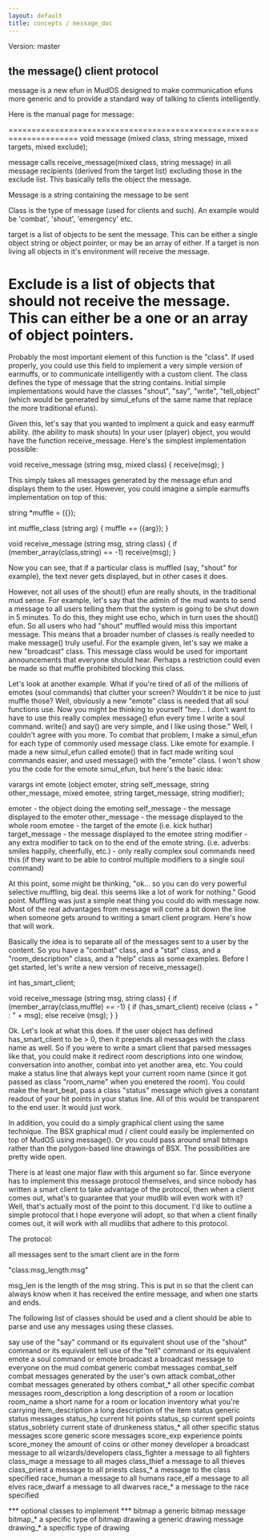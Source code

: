 ```yaml
---
layout: default
title: concepts / message_doc
---
```


Version: master


the message() client protocol
-----------------------------

message is a new efun in MudOS designed to make communication efuns more 
generic and to provide a standard way of talking to clients intelligently.

Here is the manual page for message:

=====================================================================
void message (mixed class, string message, mixed targets, mixed exclude);

message calls receive_message(mixed class, string message) in all message
recipients (derived from the target list) excluding those in the exclude list.
This basically tells the object the message.

Message is a string containing the message to be sent

Class is the type of message (used for clients and such). An example
would be 'combat', 'shout', 'emergency' etc.

target is a list of objects to be sent the message. This can be either a 
single object string or object pointer, or may be an array of either.
If a target is non living all objects in it's environment will receive
the message.

Exclude is a list of objects that should not receive the message. This
can either be a one or an array of object pointers.
======================================================================


Probably the most important element of this function is the "class".
If used properly, you could use this field to implement a very simple
version of earmuffs, or to communicate intelligently with a custom
client.  The class defines the type of message that the string
contains.  Initial simple implementations would have the classes
"shout", "say", "write", "tell_object" (which would be generated by
simul_efuns of the same name that replace the more traditional efuns).

Given this, let's say that you wanted to implment a quick and easy
earmuff ability. (the ability to mask shouts) In your user (player)
object, you would have the function receive_message.  Here's the
simplest implementation possible:

void receive_message (string msg, mixed class)
{
	receive(msg);
}

This simply takes all messages generated by the message efun and
displays them to the user.  However, you could imagine a simple
earmuffs implementation on top of this:

string *muffle = ({});

int muffle_class (string arg)
{
	muffle += ({arg});
}

void receive_message (string msg, string class)
{
	if (member_array(class,string) == -1)
		receive(msg);
}

Now you can see, that if a particular class is muffled (say, "shout"
for example), the text never gets displayed, but in other cases it
does.

However, not all uses of the shout() efun are really shouts, in the
traditional mud sense.  For example, let's say that the admin of the
mud wants to send a message to all users telling them that the system
is going to be shut down in 5 minutes.  To do this, they might use
echo, which in turn uses the shout() efun.  So all users who had
"shout" muffled would miss this important message. This means that a
broader number of classes is really needed to make message() truly
useful.  For the example given, let's say we make a new "broadcast"
class.  This message class would be used for important announcements
that everyone should hear.  Perhaps a restriction could even be made
so that muffle prohibited blocking this class.

Let's look at another example.  What if you're tired of all of the
millions of emotes (soul commands) that clutter your screen?  Wouldn't
it be nice to just muffle those?  Well, obviously a new "emote" class
is needed that all soul functions use.  Now you might be thinking to
yourself "hey... I don't want to have to use this really complex
message() efun every time I write a soul command.  write() and say()
are very simple, and I like using those."  Well, I couldn't agree with
you more.  To combat that problem, I make a simul_efun for each type
of commonly used message class. Like emote for example.  I made a new
simul_efun called emote() that in fact made writing soul commands
easier, and used message() with the "emote" class.  I won't show you
the code for the emote simul_efun, but here's the basic idea:

varargs int emote (object emoter, string self_message, string
	other_message, mixed emotee, string target_message, string modifier);

emoter - the object doing the emoting
self_message - the message displayed to the emoter
other_message - the message displayed to the whole room
emotee - the target of the emote (i.e. kick huthar)
target_message - the message displayed to the emotee
string modifier - any extra modifier to tack on to the end of the
	emote string. (i.e. adverbs: smiles happily, cheerfully, etc.) - only
	really complex soul commands need this (if they want to be able to
	control multiple modifiers to a single soul command)

At this point, some might be thinking, "ok... so you can do very
powerful selective muffling, big deal.  this seems like a lot of work
for nothing."  Good point.  Muffling was just a simple neat thing you
could do with message now.  Most of the real advantages from message
will come a bit down the line when someone gets around to writing a
smart client program.  Here's how that will work.

Basically the idea is to separate all of the messages sent to a user
by the content.  So you have a "combat" class, and a "stat" class, and
a "room_description" class, and a "help" class as some examples.
Before I get started, let's write a new version of receive_message().

int has_smart_client;

void receive_message (string msg, string class)
{
	if (member_array(class,muffle) == -1) {
		if (has_smart_client) 
			receive (class + " : " + msg);
		else
			receive (msg);
	}
}


Ok. Let's look at what this does.  If the user object has defined
has_smart_client to be > 0, then it prepends all messages with the
class name as well.  So if you were to write a smart client that
parsed messages like that, you could make it redirect room
descriptions into one window, conversation into another, combat into
yet another area, etc.  You could make a status line that always kept
your current room name (since it got passed as class "room_name" when
you enetered the room).  You could make the heart_beat, pass a class
"status" message which gives a constant readout of your hit points in
your status line.  All of this would be transparent to the end user.
It would just work.

In addition, you could do a simply graphical client using the same
technique.  The BSX graphical mud / client could easily be implemented
on top of MudOS using message().  Or you could pass around small
bitmaps rather than the polygon-based line drawings of BSX.  The
possibilities are pretty wide open.

There is at least one major flaw with this argument so far.  Since
everyone has to implement this message protocol themselves, and since
nobody has written a smart client to take advantage of the protocol,
then when a client comes out, what's to guarantee that your mudlib
will even work with it?  Well, that's actually most of the point to
this document.  I'd like to outline a simple protocol that I hope
everyone will adopt, so that when a client finally comes out, it will
work with all mudlibs that adhere to this protocol.


The protocol:

all messages sent to the smart client are in the form

"class:msg_length:msg"

msg_len is the length of the msg string.  This is put in so that the
client can always know when it has received the entire message, and
when one starts and ends.

The following list of classes should be used and a client should be
able to parse and use any messages using these classes.

say			use of the "say" command or its equivalent
shout			use of the "shout" command or its equivalent
tell			use of the "tell" command or its equivalent
emote			a soul command or emote
broadcast		a broadcast message to everyone on the mud
combat			generic combat messages
combat_self		combat messages generated by the user's own attack
combat_other		combat messages generated by others
combat_*		all other specific combat messages
room_description	a long description of a room or location
room_name		a short name for a room or location
inventory		what you're carrying
item_description	a long description of the item
status			generic status messages
status_hp		current hit points
status_sp		current spell points
status_sobriety		current state of drunkeness
status_*		all other specific status messages
score			generic score messages
score_exp		experience points
score_money		the amount of coins or other money
developer		a broadcast message to all wizards/developers
class_fighter		a message to all fighters
class_mage		a message to all mages
class_thief		a message to all thieves
class_priest		a message to all priests
class_*			a message to the class specified
race_human		a message to all humans
race_elf		a message to all elves
race_dwarf		a message to all dwarves
race_*			a message to the race specified

*** optional classes to implement ***
bitmap			a generic bitmap message
bitmap_*		a specific type of bitmap
drawing			a generic drawing message
drawing_*		a specific type of drawing
